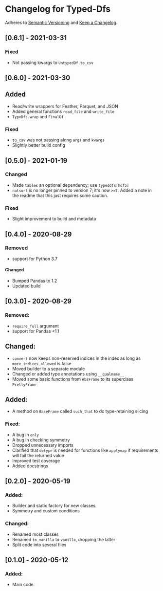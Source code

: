 # Changelog for Typed-Dfs

Adheres to [Semantic Versioning](https://semver.org/spec/v2.0.0.html) and
[Keep a Changelog](https://keepachangelog.com/en/1.0.0/).

## [0.6.1] - 2021-03-31

### Fixed
- Not passing kwargs to `UntypedDf.to_csv`

## [0.6.0] - 2021-03-30

## Added
- Read/write wrappers for Feather, Parquet, and JSON
- Added general functions `read_file` and `write_file`
- `TypeDfs.wrap` and `FinalDf`

### Fixed
- `to_csv` was not passing along `args` and `kwargs`
- Slightly better build config

## [0.5.0] - 2021-01-19

### Changed
- Made `tables` an optional dependency; use `typeddfs[hdf5]`
- `natsort` is no longer pinned to version 7; it's now `>=7`.
   Added a note in the readme that this just requires some caution.

### Fixed
- Slight improvement to build and metadata

## [0.4.0] - 2020-08-29

### Removed
- support for Python 3.7

#### Changed
- Bumped Pandas to 1.2
- Updated build


## [0.3.0] - 2020-08-29

### Removed:
- `require_full` argument
- support for Pandas <1.1

## Changed:
- `convert` now keeps non-reserved indices in the index as long as `more_indices_allowed` is false
- Moved builder to a separate module
- Changed or added type annotations using `__qualname__`
- Moved some basic functions from `AbsFrame` to its superclass `PrettyFrame`

## Added:
- A method on `BaseFrame` called `such_that` to do type-retaining slicing

### Fixed:
- A bug in `only`
- A bug in checking symmetry
- Dropped unnecessary imports
- Clarified that `detype` is needed for functions like `applymap` if requirements will fail the returned value
- Improved test coverage
- Added docstrings


## [0.2.0] - 2020-05-19

### Added:
- Builder and static factory for new classes
- Symmetry and custom conditions

### Changed:
- Renamed most classes
- Renamed `to_vanilla` to `vanilla`, dropping the latter
- Split code into several files


## [0.1.0] - 2020-05-12

### Added:
- Main code.
